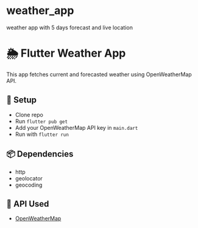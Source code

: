 # weather_app
weather app with 5 days forecast and live location

# 🌦️ Flutter Weather App

This app fetches current and forecasted weather using OpenWeatherMap API.

## 🔧 Setup

- Clone repo
- Run `flutter pub get`
- Add your OpenWeatherMap API key in `main.dart`
- Run with `flutter run`

## 📦 Dependencies

- http
- geolocator
- geocoding


## 🔑 API Used

- [OpenWeatherMap](https://openweathermap.org/api)

